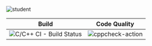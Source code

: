 ![student](https://user-images.githubusercontent.com/59175027/114692294-21745900-9d36-11eb-9265-0c791909d847.jpg)



Build | Code Quality
------ | --------
![C/C++ CI - Build Status](https://github.com/RavaliSri/c_miniproject_lnt/actions/workflows/c-cpp.yml/badge.svg) | ![cppcheck-action](https://github.com/RavaliSri/c_miniproject_lnt/actions/workflows/cppcheck.yml/badge.svg)

